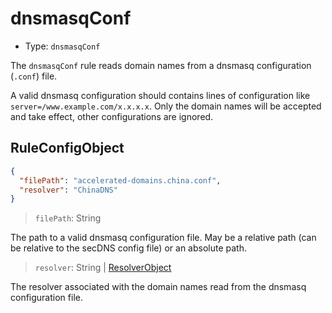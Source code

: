 # dnsmasqConf

* Type: `dnsmasqConf`

The `dnsmasqConf` rule reads domain names from a dnsmasq configuration (`.conf`) file.

A valid dnsmasq configuration should contains lines of configuration like `server=/www.example.com/x.x.x.x`. Only the domain names will be accepted and take effect, other configurations are ignored.

## RuleConfigObject

```json
{
  "filePath": "accelerated-domains.china.conf",
  "resolver": "ChinaDNS"
}
```

> `filePath`: String

The path to a valid dnsmasq configuration file. May be a relative path (can be relative to the secDNS config file) or an absolute path.


> `resolver`: String | [ResolverObject](../configuration.md#resolverobject)

The resolver associated with the domain names read from the dnsmasq configuration file.
